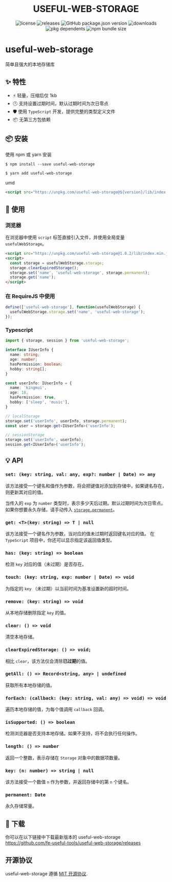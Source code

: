 <p align="center">
  <h1 align="center"> USEFUL-WEB-STORAGE </h1>
</p>
<p align="center">
  <img alt="license" src="https://img.shields.io/npm/l/useful-web-storage?style=flat-square">
  <img alt="releases" src="https://badgen.net/github/releases/fe-useful-tools/useful-web-storage?style=flat-square">
  <img alt="GitHub package.json version" src="https://img.shields.io/github/package-json/v/fe-useful-tools/useful-web-storage?style=flat-square&colorB=51C838">
  <img alt="downloads" src="https://img.shields.io/npm/dt/useful-web-storage?style=flat-square">
  <img alt="pkg dependents" src="https://badgen.net/github/dependents-pkg/fe-useful-tools/useful-web-storage?style=flat-square">
  <img alt="npm bundle size" src="https://img.shields.io/bundlephobia/min/useful-web-storage?style=flat-square">
</p>

# useful-web-storage
简单且强大的本地存储库

## :sparkles: 特性

- :zap: 轻量，压缩后仅 1kb
- :clock12: 支持设置过期时间，默认过期时间为次日零点
- 🛡 使用 `TypeScript` 开发，提供完整的类型定义文件
- :package: 无第三方包依赖

## :package: 安装

使用 npm 或 yarn 安装

```shell
$ npm install --save useful-web-storage
```

```shell
$ yarn add useful-web-storage
```

umd

```html
<script src="https://unpkg.com/useful-web-storage@${version}/lib/index.min.js"></script>
```

## :pencil: 使用

### 浏览器

在浏览器中使用 `script` 标签直接引入文件，并使用全局变量 `usefulWebStorage`。

```html
<script src="https://unpkg.com/useful-web-storage@1.0.2/lib/index.min.js"></script>
<script>
  const storage = usefulWebStorage.storage;
  storage.clearExpiredStorage();
  storage.set('name', 'useful-web-storage', storage.permanent);
  storage.get('name');
</script>
```

### 在 RequireJS 中使用

```javascript
define(['useful-web-storage'], function(usefulWebStorage) {
  usefulWebStorage.storage.set('name', 'useful-web-storage');
});
```

### Typescript

```typescript
import { storage, session } from 'useful-web-storage';

interface IUserInfo {
  name: string;
  age: number;
  hasPermission: boolean;
  hobby: string[];
}

const userInfo: IUserInfo = {
  name: 'kingmui',
  age: 18,
  hasPermission: true,
  hobby: ['sleep', 'music'],
}

// localStorage
storage.set('userInfo', userInfo, storage.permanent);
const user = storage.get<IUserInfo>('userInfo');

// sessionStorage
storage.set('userInfo', userInfo);
session.get<IUserInfo>('userInfo');
```

## :bulb: API

### `set: (key: string, val: any, exp?: number | Date) => any`

该方法接受一个键名和值作为参数，将会把键值对添加到存储中，如果键名存在，则更新其对应的值。

当传入的 `exp` 为 `number` 类型时，表示多少天后过期。默认过期时间为次日零点。如果你想要永久存储，请手动传入 [`storage.permanent`](#permanent-date)。

### `get: <T>(key: string) => T | null`

该方法接受一个键名作为参数，当对应的值未过期时返回键名对应的值。 在 `TypeScript` 项目中，你还可以显示指定该返回值类型。

### `has: (key: string) => boolean`

检测 `key` 对应的值（未过期）是否存在。

### `touch: (key: string, exp: number | Date) => void`

为指定的 `key` （未过期）以当前时间为基准设置新的超时时间。

### `remove: (key: string) => void`

从本地存储删除指定 `key` 的值。

### `clear: () => void`

清空本地存储。

### `clearExpiredStorage: () => void;`

相比 `clear`，该方法仅会清除**已过期**的值。

### `getAll: () => Record<string, any> | undefined`

获取所有本地存储的值。

### `forEach: (callback: (key: string, val: any) => void) => void`

遍历本地存储的值，为每个值调用 `callback` 回调。

### `isSupported: () => boolean`

检测浏览器是否支持本地存储。如果不支持，将不会执行任何操作。

### `length: () => number`

返回一个整数，表示存储在 `Storage` 对象中的数据项数量。

### `key: (n: number) => string | null`

该方法接受一个数值 `n` 作为参数，并返回存储中的第 `n` 个键名。

### `permanent: Date`

永久存储常量。

## :rocket: 下载

你可以在以下链接中下载最新版本的 useful-web-storage https://github.com/fe-useful-tools/useful-web-storage/releases

## 开源协议

useful-web-storage 遵循 [MIT 开源协议](https://github.com/fe-useful-tools/useful-web-storage/blob/master/LICENSE).
